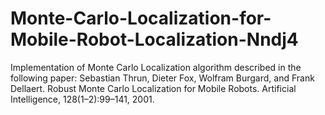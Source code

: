 # Monte-Carlo-Localization-for-Mobile-Robot-Localization-Nndj4
Implementation of Monte Carlo Localization algorithm described in the following paper:  Sebastian Thrun, Dieter Fox, Wolfram Burgard, and Frank Dellaert. Robust Monte Carlo Localization for Mobile Robots. Artificial Intelligence, 128(1–2):99–141, 2001.
